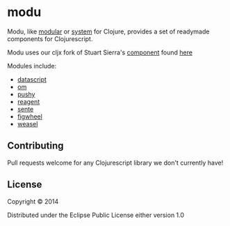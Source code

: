 # modu

Modu, like [modular](https://github.com/juxt/modular) or [system](https://github.com/danielsz/system) for Clojure, provides a set of readymade components for Clojurescript.

Modu uses our cljx fork of Stuart Sierra's [component](https://github.com/stuartsierra/component) found [here](https://github.com/kibu-australia/component)

Modules include:

* [datascript](https://github.com/kibu-australia/modu/tree/master/modules/datascript)
* [om](https://github.com/kibu-australia/modu/tree/master/modules/om)
* [pushy](https://github.com/kibu-australia/modu/tree/master/modules/pushy)
* [reagent](https://github.com/kibu-australia/modu/tree/master/modules/reagent)
* [sente](https://github.com/kibu-australia/modu/tree/master/modules/sente)
* [figwheel](https://github.com/kibu-australia/modu/tree/master/modules/figwheel)
* [weasel](https://github.com/kibu-australia/modu/tree/master/modules/weasel)

## Contributing 

Pull requests welcome for any Clojurescript library we don't currently have!

## License

Copyright © 2014

Distributed under the Eclipse Public License either version 1.0
